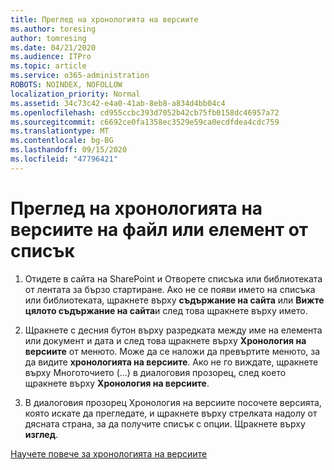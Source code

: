 ```yaml
---
title: Преглед на хронологията на версиите
ms.author: toresing
author: tomresing
ms.date: 04/21/2020
ms.audience: ITPro
ms.topic: article
ms.service: o365-administration
ROBOTS: NOINDEX, NOFOLLOW
localization_priority: Normal
ms.assetid: 34c73c42-e4a0-41ab-8eb8-a834d4bb04c4
ms.openlocfilehash: cd955ccbc393d7052b42cb75fb0158dc46957a72
ms.sourcegitcommit: c6692ce0fa1358ec3529e59ca0ecdfdea4cdc759
ms.translationtype: MT
ms.contentlocale: bg-BG
ms.lasthandoff: 09/15/2020
ms.locfileid: "47796421"
---
```

# <a name="view-version-history-of-a-file-or-list-item"></a>Преглед на хронологията на версиите на файл или елемент от списък

1. Отидете в сайта на SharePoint и Отворете списъка или библиотеката от лентата за бързо стартиране. Ако не се появи името на списъка или библиотеката, щракнете върху **съдържание на сайта** или **Вижте цялото съдържание на сайта**и след това щракнете върху името.
    
2. Щракнете с десния бутон върху разредката между име на елемента или документ и дата и след това щракнете върху **Хронология на версиите** от менюто. Може да се наложи да превъртите менюто, за да видите **хронологията на версиите**. Ако не го виждате, щракнете върху Многоточието (...) в диалоговия прозорец, след което щракнете върху **Хронология на версиите**.
    
3. В диалоговия прозорец Хронология на версиите посочете версията, която искате да прегледате, и щракнете върху стрелката надолу от дясната страна, за да получите списък с опции. Щракнете върху **изглед**.
    
[Научете повече за хронологията на версиите](https://go.microsoft.com/fwlink/?linkid=875709)
  

